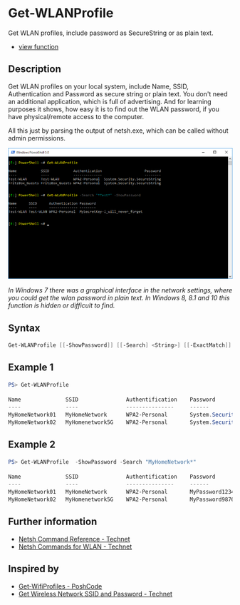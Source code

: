# Get-WLANProfile

Get WLAN profiles, include password as SecureString or as plain text.

* [view function](https://github.com/BornToBeRoot/PowerShell/blob/master/Module/LazyAdmin/Functions/Network/Get-WLANProfile.ps1)

## Description

Get WLAN profiles on your local system, include Name, SSID, Authentication and Password as secure string or plain text. You don't need an additional application, which is full of advertising. And for learning purposes it shows, how easy it is to find out the WLAN password, if you have physical/remote access to the computer. 

All this just by parsing the output of netsh.exe, which can be called without admin permissions.  

![Screenshot](Images/Get-WLANProfile.png?raw=true "Get-WLANProfile")

_In Windows 7 there was a graphical interface in the network settings, where you could get the wlan password in plain text. In Windows 8, 8.1 and 10 this function is hidden or difficult to find._

## Syntax

```powershell
Get-WLANProfile [[-ShowPassword]] [[-Search] <String>] [[-ExactMatch]] [<CommonParameters>]
```

## Example 1

```powershell
PS> Get-WLANProfile											

Name              SSID               Authentification    Password
----              ----               ---------------     ------
MyHomeNetwork01   MyHomeNetwork      WPA2-Personal       System.Security.SecureString
MyHomeNetwork02   MyHomenetwork5G    WPA2-Personal       System.Security.SecureString
```

## Example 2

```powershell
PS> Get-WLANProfile  -ShowPassword -Search "MyHomeNetwork*"			

Name              SSID               Authentification    Password
----              ----               ---------------     ------
MyHomeNetwork01   MyHomeNetwork      WPA2-Personal       MyPassword123456789
MyHomeNetwork02   MyHomenetwork5G    WPA2-Personal       MyPassword987654321
```

## Further information

* [Netsh Command Reference - Technet](https://technet.microsoft.com/en-us/library/cc754516(v=ws.10).aspx)
* [Netsh Commands for WLAN - Technet](https://technet.microsoft.com/en-US/library/cc755301(v=ws.10).aspx)

## Inspired by

* [Get-WifiProfiles - PoshCode](http://poshcode.org/4520)
* [Get Wireless Network SSID and Password - Technet](https://blogs.technet.microsoft.com/heyscriptingguy/2015/11/23/get-wireless-network-ssid-and-password-with-powershell/)
